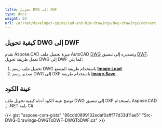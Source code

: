 ```yaml
---
title: تحويل DWG إلى DWF
type: docs
weight: 20
url: /ar/net/developer-guide/cad-and-bim-drawings/dwg-drawings/convert-dwg-to-dwf/
---
```


## **كيفية تحويل DWG إلى DWF**

تقدم Aspose.CAD ميزة تحميل ملف AutoCAD [DWG](https://docs.fileformat.com/cad/dwg/) وتصديره إلى تنسيق [DWF](https://docs.fileformat.com/cad/dwf/). تعمل طريقة تحويل DWG إلى DWF كما يلي:

1. تحميل ملف رسم DWG باستخدام طريقة المصنع [**Image.Load**](https://reference.aspose.com/cad/net/aspose.cad/image/methods/load/index).
1. تصدير رسم DWG إلى DXF باستخدام طريقة [**Image.Save**](https://reference.aspose.com/cad/net/aspose.cad/image/methods/save/index).

## عينة الكود

توضح عينة الكود أدناه كيفية تحويل ملف DWG إلى تنسيق DXF باستخدام Aspose.CAD لـ .NET بلغة C#.

{{< gist "aspose-com-gists" "88cdd0899132edaf0afff77d33d11ae5" "Src-DWG-Drawings-DWGToDWF-DWGToDWF.cs" >}}
